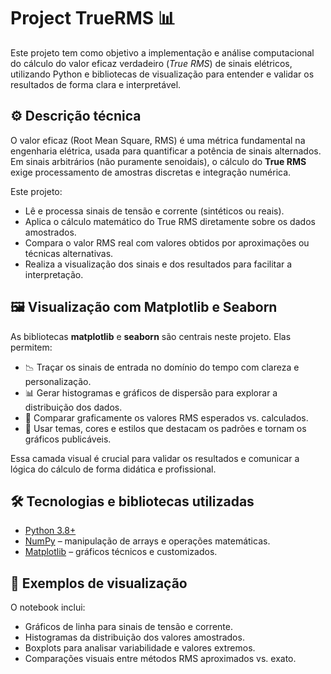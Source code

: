 # Project TrueRMS 📊

Este projeto tem como objetivo a implementação e análise computacional do cálculo do valor eficaz verdadeiro (*True RMS*) de sinais elétricos, utilizando Python e bibliotecas de visualização para entender e validar os resultados de forma clara e interpretável.

## ⚙️ Descrição técnica

O valor eficaz (Root Mean Square, RMS) é uma métrica fundamental na engenharia elétrica, usada para quantificar a potência de sinais alternados. Em sinais arbitrários (não puramente senoidais), o cálculo do **True RMS** exige processamento de amostras discretas e integração numérica.

Este projeto:

- Lê e processa sinais de tensão e corrente (sintéticos ou reais).
- Aplica o cálculo matemático do True RMS diretamente sobre os dados amostrados.
- Compara o valor RMS real com valores obtidos por aproximações ou técnicas alternativas.
- Realiza a visualização dos sinais e dos resultados para facilitar a interpretação.

## 🖼️ Visualização com Matplotlib e Seaborn

As bibliotecas **matplotlib** e **seaborn** são centrais neste projeto. Elas permitem:

- 📉 Traçar os sinais de entrada no domínio do tempo com clareza e personalização.
- 📊 Gerar histogramas e gráficos de dispersão para explorar a distribuição dos dados.
- 🎯 Comparar graficamente os valores RMS esperados vs. calculados.
- 🎨 Usar temas, cores e estilos que destacam os padrões e tornam os gráficos publicáveis.

Essa camada visual é crucial para validar os resultados e comunicar a lógica do cálculo de forma didática e profissional.

## 🛠️ Tecnologias e bibliotecas utilizadas

- [Python 3.8+](https://www.python.org/)
- [NumPy](https://numpy.org/) – manipulação de arrays e operações matemáticas.
- [Matplotlib](https://matplotlib.org/) – gráficos técnicos e customizados.

## 🧪 Exemplos de visualização

O notebook inclui:

- Gráficos de linha para sinais de tensão e corrente.
- Histogramas da distribuição dos valores amostrados.
- Boxplots para analisar variabilidade e valores extremos.
- Comparações visuais entre métodos RMS aproximados vs. exato.
